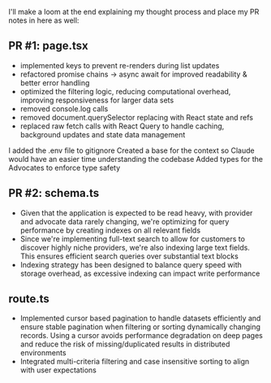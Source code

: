 I'll make a loom at the end explaining my thought process and place my PR notes in here as well:

PR #1: 
page.tsx
--------
* implemented keys to prevent re-renders during list updates
* refactored promise chains -> async await for improved readability & better error handling
* optimized the filtering logic, reducing computational overhead, improving responsiveness for larger data sets
* removed console.log calls
* removed document.querySelector replacing with React state and refs
* replaced raw fetch calls with React Query to handle caching, background updates and state data management

I added the .env file to gitignore
Created a base for the context so Claude would have an easier time understanding the codebase
Added types for the Advocates to enforce type safety

PR #2: 
schema.ts
-----------
* Given that the application is expected to be read heavy,  with provider and advocate data rarely changing, we're optimizing for query performance by creating indexes on all relevant fields
* Since we're implementing full-text search to allow for customers to discover highly niche providers, we're also indexing large text fields. This ensures efficient search queries over substantial text blocks
* Indexing strategy has been designed to balance query speed with storage overhead, as excessive indexing can impact write performance

route.ts
---------
* Implemented cursor based pagination to handle datasets efficiently and ensure stable pagination when filtering or sorting dynamically changing records. Using a cursor avoids performance degradation on deep pages and reduce the risk of missing/duplicated results in distributed environments
* Integrated multi-criteria filtering and case insensitive sorting to align with user expectations